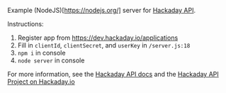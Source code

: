 Example (NodeJS)[https://nodejs.org/] server for [Hackaday API](https://dev.hackaday.io/).

Instructions:
1. Register app from https://dev.hackaday.io/applications
2.	Fill in `clientId`, `clientSecret`, and `userKey` in `/server.js:18`
3.	`npm i` in console
4.	`node server`  in console

For more information, see the [Hackaday API docs](https://dev.hackaday.io/) and the [Hackaday API Project on Hackaday.io](https://hackaday.io/project/5602-hackaday-api)
